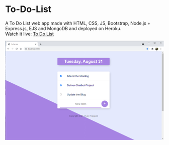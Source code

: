 # To-Do-List
A To Do List web app made with HTML, CSS, JS, Bootstrap, Node.js + Express.js, EJS and MongoDB and deployed on Heroku.  
Watch it live: [To Do List](https://still-ocean-48927.herokuapp.com/)

  
  
![Screenshot](/todolist-home.png?raw=true)
